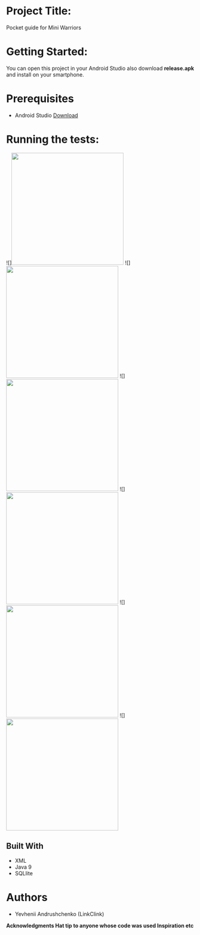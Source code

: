 
# Project Title:
Pocket guide for Mini Warriors 

# Getting Started:
You can open this project in your Android Studio also download **release.apk** and install on your smartphone.

# Prerequisites
* Android Studio [Download](https://developer.android.com/studio)

# Running the tests:
![]<img src="https://pp.userapi.com/c855236/v855236950/611ae/oNuujpMY4cQ.jpg" width="300">
![]<img src="https://pp.userapi.com/c850328/v850328950/166d8d/57R_pzYYWZM.jpg" width="300">
![]<img src="https://pp.userapi.com/c850428/v850428950/13b288/ecOvN_pC7ow.jpg" width="300">
![]<img src="https://pp.userapi.com/c852128/v852128950/13ab5f/VGeijgx3GV4.jpg" width="300">
![]<img src="https://pp.userapi.com/c853520/v853520950/66539/093QnApX3AQ.jpg" width="300">
![]<img src="https://pp.userapi.com/c849124/v849124950/1b3a88/CyvkHxMuqa0.jpg" width="300">

## Built With
* XML
* Java 9
* SQLlite

# Authors
- Yevhenii Andrushchenko (LinkClink)


**Acknowledgments
Hat tip to anyone whose code was used
Inspiration
etc**









